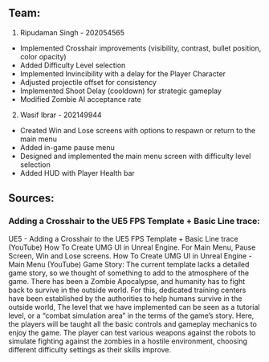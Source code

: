 ## Team:

1. Ripudaman Singh - 202054565
- Implemented Crosshair improvements (visibility, contrast, bullet position, color opacity)
- Added Difficulty Level selection
- Implemented Invincibility with a delay for the Player Character
- Adjusted projectile offset for consistency
- Implemented Shoot Delay (cooldown) for strategic gameplay
- Modified Zombie AI acceptance rate

2. Wasif Ibrar - 202149944
- Created Win and Lose screens with options to respawn or return to the main menu
- Added in-game pause menu
- Designed and implemented the main menu screen with difficulty level selection
- Added HUD with Player Health bar

## Sources:

### Adding a Crosshair to the UE5 FPS Template + Basic Line trace:

UE5 - Adding a Crosshair to the UE5 FPS Template + Basic Line trace (YouTube)
How To Create UMG UI in Unreal Engine. For Main Menu, Pause Screen, Win and Lose screens.
How To Create UMG UI in Unreal Engine - Main Menu (YouTube)
Game Story:
The current template lacks a detailed game story, so we thought of something to add to the atmosphere of the game. There has been a Zombie Apocalypse, and humanity has to fight back to survive in the outside world. For this, dedicated training centers have been established by the authorities to help humans survive in the outside world, The level that we have implemented can be seen as a tutorial level, or a “combat simulation area” in the terms of the game’s story. Here, the players will be taught all the basic controls and gameplay mechanics to enjoy the game. The player can test various weapons against the robots to simulate fighting against the zombies in a hostile environment, choosing different difficulty settings as their skills improve.
